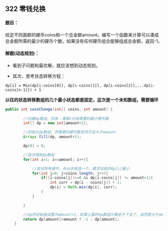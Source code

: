 ## 322 零钱兑换

#### 题目：

给定不同面额的硬币coins和一个总金额amount。编写一个函数来计算可以凑成总金额所需的最少的硬币个数。如果没有任何硬币组合能够组成总金额，返回-1。

#### 解题(动态规划)：

- 看到子问题和最优解，就应该想到动态规划。

- 其次，思考状态转移方程：

`dp[i] = Min(dp[i-coins[0]], dp[i-coins[1]], dp[i-coins[2]],...dp[i-coins[n-1]]) + 1`

**以往的状态转移数组的几个最小状态都是固定，这次是一个未知数组，需要循环**

```java
public int coinChange(int[] coins, int amount) {
        
        //创建dp数组，存放：凑够i元钱需要的最少硬币数
        int[] dp = new int[amount+1];

        //初始化dp数组，所需要的硬币数显然不会大于amount
        Arrays.fill(dp, amount+1);

        dp[0] = 0;

        //逐次得到dp数组
        for(int i=1; i<=amount; i++){

            //尝试所有硬币，并从中挑选一个，要求当前的dp[i]最小
            for(int j=0; j<coins.length; j++){
                if((i-coins[j])>=0 && dp[i-coins[j]] != amount+1){
                    int curr = dp[i - coins[j]] + 1;
                    dp[i] = Math.min(dp[i], curr);
                }
            }

        }

        //dp的初始值设置为amount+1，如果上面的dp数组计算走不下去了，自然是大于amount
        return dp[amount]>amount ? -1 : dp[amount];
    }
```



